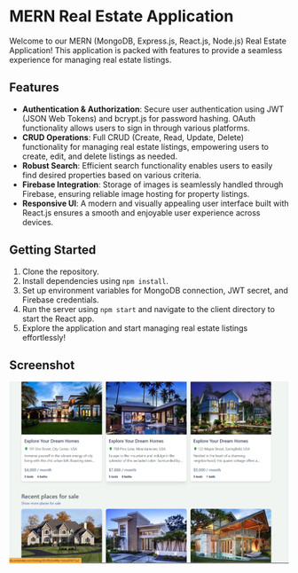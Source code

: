 # MERN Real Estate Application

Welcome to our MERN (MongoDB, Express.js, React.js, Node.js) Real Estate Application! This application is packed with features to provide a seamless experience for managing real estate listings.

## Features

- **Authentication & Authorization**: Secure user authentication using JWT (JSON Web Tokens) and bcrypt.js for password hashing. OAuth functionality allows users to sign in through various platforms.
- **CRUD Operations**: Full CRUD (Create, Read, Update, Delete) functionality for managing real estate listings, empowering users to create, edit, and delete listings as needed.
- **Robust Search**: Efficient search functionality enables users to easily find desired properties based on various criteria.
- **Firebase Integration**: Storage of images is seamlessly handled through Firebase, ensuring reliable image hosting for property listings.
- **Responsive UI**: A modern and visually appealing user interface built with React.js ensures a smooth and enjoyable user experience across devices. 

## Getting Started

1. Clone the repository.
2. Install dependencies using `npm install`.
3. Set up environment variables for MongoDB connection, JWT secret, and Firebase credentials.
4. Run the server using `npm start` and navigate to the client directory to start the React app.
5. Explore the application and start managing real estate listings effortlessly! 

## Screenshot

![Screenshot](https://github.com/beerappabvgp/real-estate-mern/blob/main/Screenshot%202024-02-16%20215428.png)
